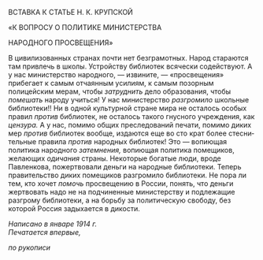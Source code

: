 ВСТАВКА К СТАТЬЕ Н. К. КРУПСКОЙ

«К ВОПРОСУ О ПОЛИТИКЕ МИНИСТЕРСТВА

НАРОДНОГО ПРОСВЕЩЕНИЯ»

В цивилизованных странах почти нет безграмотных. Народ стараются там привлечь в школы. Устройству библиотек всячески содействуют. А у нас министерство народно­го, — извините, — «просвещения» прибегает к самым отчаянным усилиям, к самым позорным полицейским мерам, чтобы _затруднить_ дело образования, чтобы _помешать_ народу учиться! У нас министерство _разгромило_ школьные библиотеки!! Ни в одной культурной стране мира не осталось особых правил _против_ библиотек, не осталось та­кого гнусного учреждения, как _цензура._ А у нас, помимо общих преследований печати, помимо диких мер _против_ библиотек вообще, издаются еще во сто крат более стесни­тельные правила _против_ народных библиотек! Это — вопиющая политика народного _затемнения,_ вопиющая политика помещиков, желающих _одичания_ страны. Некоторые богатые люди, вроде Павленкова, пожертвовали деньги на народные библиотеки. Те­перь правительство диких помещиков разгромило библиотеки. Не пора ли тем, кто хо­чет _помочь_ просвещению в России, понять, что деньги жертвовать надо не на подчи­ненные министерству и подлежащие разгрому библиотеки, а на борьбу за политиче­скую свободу, без которой Россия задыхается в дикости.

_Написано в январе 1914 г.                                                                    Печатается впервые,_

_по рукописи_